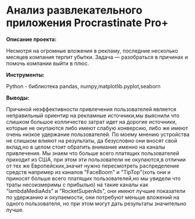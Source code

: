 # Анализ развлекательного приложения Procrastinate Pro+

**Описание проекта:**

Несмотря на огромные вложения в рекламу, последние несколько месяцев компания терпит убытки. Задача — разобраться в причинах и помочь компании выйти в плюс.

**Инструменты:**

Python - библиотека pandas, numpy,matplotlib.pyplot,seaborn

**Выводы:**

Причиной неэффективности привлечения пользователей является неправильный ориентир на рекламные источники,мы выяснили что слишком большое колличество затрат идет на дорогие источники, которые не окупаются либо имеют слабую конверсию, либо же имеют очень низкое удержание пользователей. 
По моему мнению устройства не слишком влияют на результаты, да безусловно они вносят свой вклад,но в целом стоит обратить внимание именно на каналы привлечения. 
Мы знаем что больше всего платящих пользователей приходит из США, при этом эти пользователи не окупаются,в отличии от тех же Европейских,значит нужно пересмотреть распределение средств например из каналов 
"FaceBoom" и "TipTop"(хоть они и приносят больше всего платящих пользователей,но мы увидели что траты несоизмеримы с прибылью) на такие каналы как "lambdaMediaAds" и "RocketSuperAds", 
они имеют лучшие показатели по удержанию и окупаемости, они потребуют меньше вложений на одного пользователя, но при этом могут дать результаты значительно лучше.
